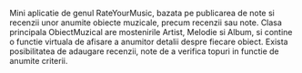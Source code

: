 Mini aplicatie de genul RateYourMusic, bazata pe publicarea de note si recenzii unor anumite obiecte muzicale, precum recenzii sau note.
Clasa principala ObiectMuzical are mostenirile Artist, Melodie si Album, si contine o functie virtuala de afisare a anumitor detalii despre fiecare obiect.
Exista posibilitatea de adaugare recenzii, note de a verifica topuri in functie de anumite criterii.
